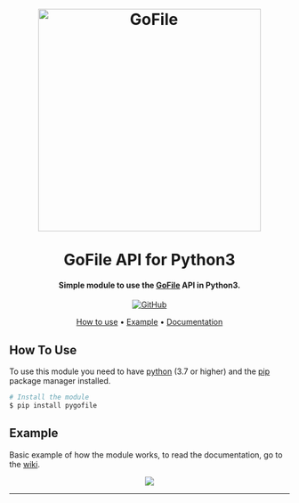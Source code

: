 <h1 align="center">
    <br>
        <img src="https://gofile.io/dist/img/logo-big.png" alt="GoFile" width="400">
    <br>
    <br>
        GoFile API for Python3
    <br>
</h1>

<h4 align="center">Simple module to use the <a href="https://gofile.io" target="_blank">GoFile</a> API in Python3.</h4>

<p align='center'>
    <a href='https://github.com/Micky014/gofile/master/LICENSE'>
        <img alt="GitHub" src="https://img.shields.io/github/license/Micky014/gofile">
    </a>
</p>

<p align="center">
  <a href="#how-to-use">How to use</a> •
  <a href="#example">Example</a> •
  <a href="https://github.com/Micky014/gofile/wiki">Documentation</a>
</p>

## How To Use

To use this module you need to have [python](https://www.python.org/downloads) (3.7 or higher) and the [pip](https://pip.pypa.io/en/stable/installation/) package manager installed. 

```bash
# Install the module
$ pip install pygofile
```

## Example
Basic example of how the module works, to read the documentation, go to the [wiki](https://github.com/Micky014/gofile/wiki).

<p align="center">
    <img src='examples/example.png'>
</p>

<!-- > **Note**
> If you're using Linux Bash for Windows, [see this guide](https://www.howtogeek.com/261575/how-to-run-graphical-linux-desktop-applications-from-windows-10s-bash-shell/) or use `node` from the command prompt. -->

---

